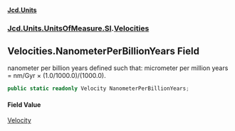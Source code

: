#### [Jcd.Units](index 'index')
### [Jcd.Units.UnitsOfMeasure.SI](Jcd.Units.UnitsOfMeasure.SI 'Jcd.Units.UnitsOfMeasure.SI').[Velocities](Velocities 'Jcd.Units.UnitsOfMeasure.SI.Velocities')

## Velocities.NanometerPerBillionYears Field

nanometer per billion years defined such that: micrometer per million years = nm/Gyr × (1.0/1000.0)/(1000.0).

```csharp
public static readonly Velocity NanometerPerBillionYears;
```

#### Field Value
[Velocity](Velocity 'Jcd.Units.UnitTypes.Velocity')